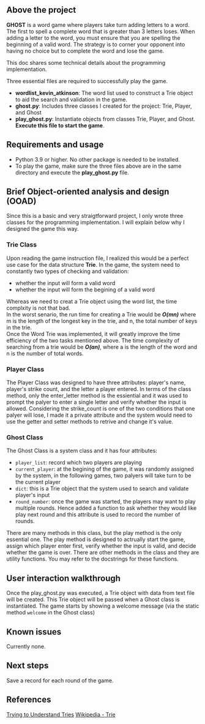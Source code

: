 ## Above the project

**GHOST** is a word game where players take turn adding letters to a word. The first to spell a complete word that is greater than 3 letters loses. When adding a letter to the word, you must ensure that you are spelling the beginning of a valid word. The strategy is to corner your opponent into having no choice but to complete the word and lose the game.  
  
This doc shares some technical details about the programming implementation. 

Three essential files are required to successfully play the game.
- **wordlist_kevin_atkinson**: The word list used to construct a Trie object to aid the search and validation in the game.
- **ghost.py**: Includes three classes I created for the project: Trie, Player, and Ghost
- **play_ghost.py**: Instantiate objects from classes Trie, Player, and Ghost. **Execute this file to start the game**.  
## Requirements and usage
- Python 3.9 or higher. No other package is needed to be installed. 
- To play the game, make sure the three files above are in the same directory and execute the **play_ghost.py** file.
## Brief Object-oriented analysis and design (OOAD) 
Since this is a basic and very straigtforward project, I only wrote three classes for the programming implementation. I will explain below why I designed the game this way.
### Trie Class
Upon reading the game instruction file, I realized this would be a perfect use case for the data structure **Trie**. 
In the game, the system need to constantly two types of checking and validation:
- whether the input will form a valid word
- whether the input will form the begining of a valid word  

Whereas we need to creat a Trie object using the word list, the time complxity is not that bad.  
In the worst senario, the run time for creating a Trie would be ***O(mn)*** where m is the length of the longest key in the trie, and n, the total number of keys in the trie.  
Once the Word Trie was implemented, it will greatly improve the time efficiency of the two tasks mentioned above.
The time complexity of searching from a trie would be ***O(an)***, where a is the length of the word and n is the number of total words.
### Player Class
The Player Class was designed to have three attributes: 
player's name, player's strike count, and the letter a player entered.
In terms of the class method, only the enter_letter method is the essiential and it was used to prompt the palyer to enter a single letter and verify whether the input is allowed. 
Considering the strike_count is one of the two conditions that one palyer will lose, I made it a private attribute and the system would need to use the getter and setter methods to retrive and change it's value.
### Ghost Class
The Ghost Class is a system class and it has four attributes: 
- `player_list`: record which two players are playing
- `current_player`: at the begining of the game, it was randomly assigned by the system, in the following games, two palyers will take turn to be the current player
- `dict`: this is a Trie object that the system used to search and validate player's input
- `round_number`: once the game was started, the players may want to play multiple rounds. Hence added a function to ask whether they would like play next round and this attribute is used to record the number of rounds.  
  
There are many methods in this class, but the play method is the only essential one. The play method is designed to actrually start the game, assign which player enter first, verify whether the input is valid, and decide whether the game is over.
There are other methods in the class and they are utility functions. You may refer to the docstrings for these functions.
## User interaction walkthrough
Once the play_ghost.py was executed, a Trie object with data from text file will be created. This Trie object will be passed when a Ghost class is instantiated.
The game starts by showing a welcome message (via the static method `welcome` in the Ghost class)

## Known issues
Currently none.
## Next steps
Save a record for each round of the game.

## References
[Trying to Understand Tries](https://medium.com/basecs/trying-to-understand-tries-3ec6bede0014)
[Wikipedia - Trie](https://en.wikipedia.org/wiki/Trie)

